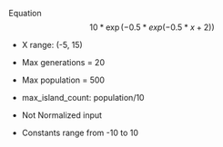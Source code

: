 Equation
$$10*\exp(-0.5*exp(-0.5*x + 2))$$
- X range: (-5, 15)

- Max generations = 20
- Max population = 500
- max_island_count: population/10

- Not Normalized input
- Constants range from -10 to 10